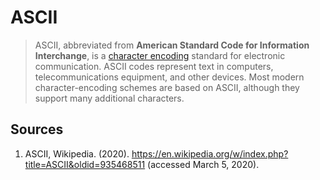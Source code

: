 # ASCII

> ASCII, abbreviated from **American Standard Code for Information Interchange**, is a [character encoding][concept-encoding] standard for electronic communication. ASCII codes represent text in computers, telecommunications equipment, and other devices. Most modern character-encoding schemes are based on ASCII, although they support many additional characters.

[concept-encoding]: ./character_encoding.md

## Sources

1. ASCII, Wikipedia. (2020). <https://en.wikipedia.org/w/index.php?title=ASCII&oldid=935468511> (accessed March 5, 2020).
